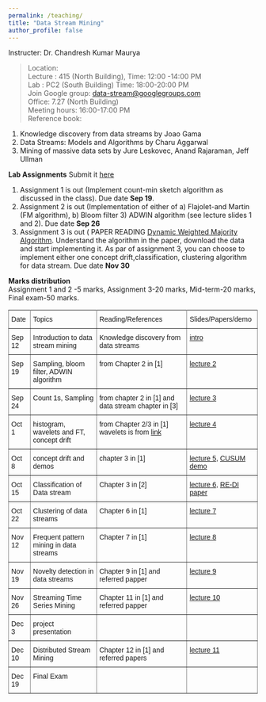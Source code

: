 ```yaml
---
permalink: /teaching/
title: "Data Stream Mining"
author_profile: false
---
```


Instructer: Dr. Chandresh Kumar Maurya  
>Location:  
>Lecture :   415 (North Building),           Time: 12:00 -14:00 PM  
>Lab :            PC2 (South Building)   Time: 18:00-20:00 PM  
Join Google group:  data-stream@googlegroups.com  
Office: 7.27 (North Building)  
Meeting hours: 16:00-17:00  PM  
Reference book:    
  1. Knowledge discovery from data streams by Joao Gama 
  2. Data Streams: Models and Algorithms by Charu Aggarwal  
  3. Mining of massive data sets by Jure Leskovec, Anand Rajaraman, Jeff Ullman

**Lab Assignments**   Submit it [here](https://classroom.github.com/a/TflJb_rW)
1. Assignment 1 is out (Implement count-min sketch algorithm as discussed in the class). Due date **Sep 19**.   
2. Assignment 2 is out (Implementation of either of a) Flajolet-and Martin (FM algorithm), b) Bloom filter 3) ADWIN algorithm (see lecture slides 1 and 2). Due date **Sep 26**
3. Assignment 3 is out ( PAPER READING [Dynamic Weighted Majority Algorithm](http://citeseerx.ist.psu.edu/viewdoc/download?doi=10.1.1.140.2481&rep=rep1&type=pdf). Understand the algorithm in the paper, download the data and start implementing it. As par of assignment 3, you can choose to implement either one concept drift,classification, clustering algorithm for data stream. Due date **Nov 30**

**Marks distribution**  
Assignment 1 and 2 -5 marks, Assignment 3-20 marks, Mid-term-20 marks, Final exam-50 marks.



<style type="text/css">
.tg  {border-collapse:collapse;border-spacing:0;}
.tg td{font-family:Arial, sans-serif;font-size:14px;padding:10px 5px;border-style:solid;border-width:1px;overflow:hidden;word-break:normal;border-color:black;}
.tg th{font-family:Arial, sans-serif;font-size:14px;font-weight:normal;padding:10px 5px;border-style:solid;border-width:1px;overflow:hidden;word-break:normal;border-color:black;}
.tg .tg-0pky{border-color:inherit;text-align:left;vertical-align:top}
</style>
<table class="tg">
  <tr>
    <th class="tg-0pky">Date</th>
    <th class="tg-0pky">Topics</th>
    <th class="tg-0pky">Reading/References</th>
    <th class="tg-0pky">Slides/Papers/demo</th>
  </tr>
  <tr>
    <td class="tg-0pky">Sep 12</td>
    <td class="tg-0pky">Introduction to data stream mining</td>
    <td class="tg-0pky">Knowledge discovery from data streams</td>
    <td class="tg-0pky"><a href="https://drive.google.com/file/d/1yw7ThJel14qX1eLXiQas1BYUHyQuT4A0/view?usp=sharing">intro</a></td>
  </tr>
  <tr>
    <td class="tg-0pky">Sep 19</td>
    <td class="tg-0pky">Sampling, bloom filter, ADWIN algorithm</td>
    <td class="tg-0pky">from Chapter 2 in [1]</td>
    <td class="tg-0pky"><a href="https://drive.google.com/file/d/199yxaqsLZ7P63tNADrDYmx39_SzyyZ3K/view?usp=sharing">lecture 2</a></td>
  </tr>
  <tr>
    <td class="tg-0pky">Sep 24</td>
    <td class="tg-0pky">Count 1s, Sampling </td>
    <td class="tg-0pky">from chapter 2 in [1] and data stream chapter in [3]</td>
    <td class="tg-0pky"><a href="https://drive.google.com/open?id=145pN7KBnEos-ltdqOuyoSZ9bRs-HHC-z">lecture 3</a></td>
  </tr>
  <tr>
    <td class="tg-0pky">Oct 1</td>
    <td class="tg-0pky">histogram, wavelets and FT, concept drift</td>
    <td class="tg-0pky">from Chapter 2/3 in [1] wavelets is from <a href="http://web.iitd.ac.in/~sumeet/WaveletTutorial.pdf">link</a></td>
    <td class="tg-0pky"><a href="https://drive.google.com/open?id=1PxX0xyP77tEdIdGdnl_68p6whbThVzPa">lecture 4</a></td>
  </tr>
 <tr>
    <td class="tg-0pky">Oct 8</td>
    <td class="tg-0pky">concept drift and demos</td>
    <td class="tg-0pky">chapter 3 in [1] </td>
    <td class="tg-0pky"><a href="https://drive.google.com/open?id=1NTdq9tLKN-70YukZArJ6ruKp4CjVtsJk">lecture 5</a>, <a href="https://drive.google.com/open?id=1zwvIHbxssTtJ_q5t5WWfXZxyhs50GUDO">CUSUM demo</a>
			</td>
  </tr>
  <tr>
    <td class="tg-0pky">Oct 15</td>
    <td class="tg-0pky">Classification of Data stream</td>
    <td class="tg-0pky">Chapter 3 in [2]</td>
    <td class="tg-0pky"><a href="https://drive.google.com/open?id=1skKbdIf50oSKZrKZny-k1ixF5ogAiUR1">lecture 6</a>, <a href="http://www.cs.bham.ac.uk/~syw/documents/papers/Hang%20Zhang%20IEEE%20Access%202019.pdf">RE-DI paper</a></td>
  </tr>
  <tr>
    <td class="tg-0pky">Oct 22</td>
    <td class="tg-0pky">Clustering of data streams</td>
    <td class="tg-0pky">Chapter 6 in [1]</td>
    <td class="tg-0pky"><a href="https://drive.google.com/open?id=1rcEQf5Zu63wajzGiRh3bRJIjjNwJzJ61">lecture 7</a></td>
  </tr>
 <tr>
    <td class="tg-0pky">Nov 12</td>
    <td class="tg-0pky">Frequent pattern mining in data streams</td>
    <td class="tg-0pky">Chapter 7 in [1]</td>
    <td class="tg-0pky"><a href="https://drive.google.com/open?id=15NKfZmmB4o7-bQVNfB-dblXBVcnrJ2cH">lecture 8</a></td>
  </tr>
<tr>
    <td class="tg-0pky">Nov 19</td>
    <td class="tg-0pky">Novelty detection in data streams</td>
    <td class="tg-0pky">Chapter 9 in [1] and referred papper</td>
    <td class="tg-0pky"><a href="https://drive.google.com/open?id=1DRpC9u1_bdG83_XZ6CH6MqWwC7oq08re">lecture 9</a></td>
  </tr>
<tr>
    <td class="tg-0pky">Nov 26</td>
    <td class="tg-0pky">Streaming Time Series Mining</td>
    <td class="tg-0pky">Chapter 11 in [1] and referred papper</td>
    <td class="tg-0pky"><a href="https://drive.google.com/open?id=1hVPRfL_-gr6ELYqRlKQYcZup2D-55p-8">lecture 10</a></td>
  </tr>
    <tr>
    <td class="tg-0pky">Dec 3</td>
    <td class="tg-0pky">project presentation</td>
    <td class="tg-0pky"></td>
    <td class="tg-0pky"></td>
  </tr>
     <tr>
    <td class="tg-0pky">Dec 10</td>
    <td class="tg-0pky">Distributed Stream Mining</td>
    <td class="tg-0pky">Chapter 12 in [1] and referred papers</td>
    <td class="tg-0pky"><a href="https://drive.google.com/open?id=1HCnYyj2NcVbhbefzeP7JPRYJCTXU1hN1">lecture 11</a></td>
  </tr>
     <tr>
    <td class="tg-0pky">Dec 19</td>
    <td class="tg-0pky">Final Exam</td>
    <td class="tg-0pky"></td>
    <td class="tg-0pky"></td>
  </tr>
</table>








